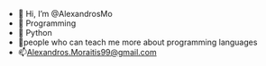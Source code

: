 - 👋 Hi, I’m @AlexandrosMo
- 👀 Programming
- 🌱 Python
- 💞️people who can teach me more about programming languages
- 📫Alexandros.Moraitis99@gmail.com

<!---
AlexandrosMo/AlexandrosMo is a ✨ special ✨ repository because its `README.md` (this file) appears on your GitHub profile.
You can click the Preview link to take a look at your changes.
--->
